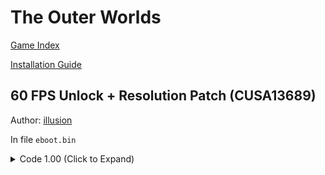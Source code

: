 # The Outer Worlds

[Game Index](README.md#games)

[Installation Guide](https://illusion0001.github.io/install-instructions/)

## 60 FPS Unlock + Resolution Patch (CUSA13689)

Author: [illusion](https://twitter.com/illusion0002)

In file `eboot.bin`

<details>
<summary>Code 1.00 (Click to Expand)</summary>

```
# call 1

31 C9 45 8B 3C 8F C4 C1 6B 2A C7

31 C9 67 67 E8 8E 90 CE 01 90 90

# call 2

0F 95 C1 C5 FA 10 04 8B C5 FA 10 4D EC

0F 95 C1 E8 15 26 81 00 C5 FA 10 4D EC

# main code
# 720p target for base

55 48 89 E5 41 57 41 56 41 55 41 54 53 48 81 EC 78 03 00 00 48 8B 05 4D A0 81 02 48 89 95 98 FC FF FF 45 89 C6 41

C7 04 8B 00 00 86 42 C5 FA 10 04 8B EB 11 41 C7 04 8F 01 00 00 00 45 8B 3C 8F C4 C1 6B 2A C7 C3 FF FF 45 89 C6 41

# 900p target for PS4 Pro, untested.
# apply code above first then search for this.

C7 04 8B 00 00 86 42

C7 04 8B 00 00 7C 42
```

</details>
